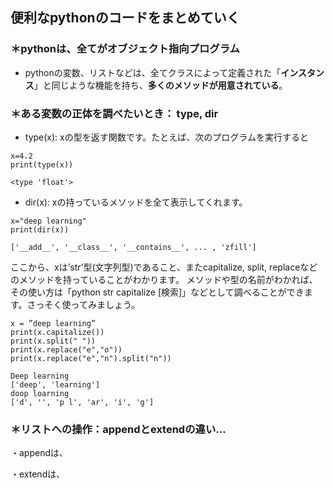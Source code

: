 
## 便利なpythonのコードをまとめていく

### ＊pythonは、全てがオブジェクト指向プログラム  
- pythonの変数、リストなどは、全てクラスによって定義された「**インスタンス**」と同じような機能を持ち、**多くのメソッドが用意されている**。


### ＊ある変数の正体を調べたいとき： type, dir

- type(x): xの型を返す関数です。たとえば、次のプログラムを実行すると

```
x=4.2
print(type(x))
```
```
<type 'float'>
```

- dir(x): xの持っているメソッドを全て表示してくれます。

```
x="deep learning"
print(dir(x))
```
```
['__add__', '__class__', '__contains__', ... , 'zfill']
```

ここから、xは’str’型(文字列型)であること、またcapitalize, split, replaceなどのメソッドを持っていることがわかります。
メソッドや型の名前がわかれば、その使い方は「python str capitalize [検索]」などとして調べることができます。さっそく使ってみましょう。

```
x = ”deep learning”
print(x.capitalize())
print(x.split(" "))
print(x.replace("e","o"))
print(x.replace("e","n").split("n"))
```
```
Deep learning
['deep', 'learning']
doop loarning
['d', '', 'p l', 'ar', 'i', 'g']
```

### ＊リストへの操作：appendとextendの違い...
・appendは、　　

・extendは、





